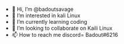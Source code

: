 - 👋 Hi, I’m @badoutsavage
- 👀 I’m interested in kali Linux
- 🌱 I’m currently learning coding
- 💞️ I’m looking to collaborate on Kaili Linux
- 📫 How to reach me discord= Badout#6216

<!---
badoutsavage/badoutsavage is a ✨ special ✨ repository because its `README.md` (this file) appears on your GitHub profile.
You can click the Preview link to take a look at your changes.
--->
